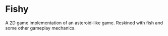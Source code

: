 # Fishy
A 2D game implementation of an asteroid-like game. Reskined with fish and some other gameplay mechanics.
